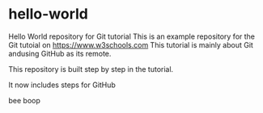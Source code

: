 # hello-world
Hello World repository for Git tutorial
This is an example repository for the Git tutoial on https://www.w3schools.com
This tutorial is mainly about Git andusing GitHub as its remote.

This repository is built step by step in the tutorial.

It now includes steps for GitHub

bee boop

